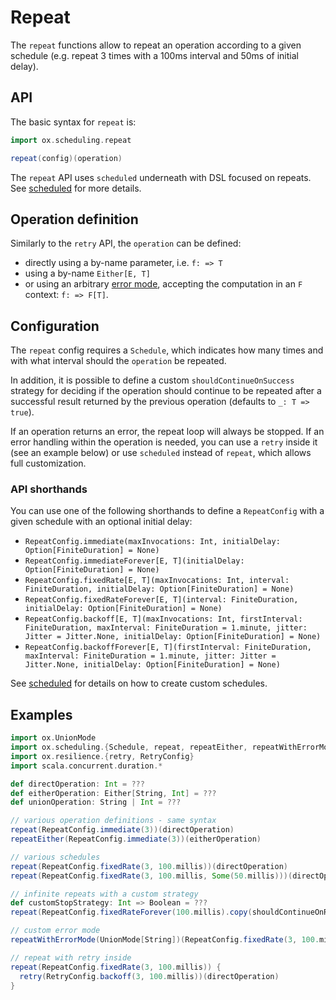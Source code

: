 # Repeat

The `repeat` functions allow to repeat an operation according to a given schedule (e.g. repeat 3 times with a 100ms
interval and 50ms of initial delay).

## API

The basic syntax for `repeat` is:

```scala
import ox.scheduling.repeat

repeat(config)(operation)
```

The `repeat` API uses `scheduled` underneath with DSL focused on repeats. See [scheduled](scheduled.md) for more details.

## Operation definition

Similarly to the `retry` API, the `operation` can be defined: 
* directly using a by-name parameter, i.e. `f: => T`
* using a by-name `Either[E, T]`
* or using an arbitrary [error mode](basics/error-handling.md), accepting the computation in an `F` context: `f: => F[T]`.

## Configuration

The `repeat` config requires a `Schedule`, which indicates how many times and with what interval should the `operation` 
be repeated.

In addition, it is possible to define a custom `shouldContinueOnSuccess` strategy for deciding if the operation
should continue to be repeated after a successful result returned by the previous operation (defaults to `_: T => true`).

If an operation returns an error, the repeat loop will always be stopped. If an error handling within the operation
is needed, you can use a `retry` inside it (see an example below) or use `scheduled` instead of `repeat`, which allows
full customization.

### API shorthands

You can use one of the following shorthands to define a `RepeatConfig` with a given schedule with an optional initial delay:
- `RepeatConfig.immediate(maxInvocations: Int, initialDelay: Option[FiniteDuration] = None)`
- `RepeatConfig.immediateForever[E, T](initialDelay: Option[FiniteDuration] = None)`
- `RepeatConfig.fixedRate[E, T](maxInvocations: Int, interval: FiniteDuration, initialDelay: Option[FiniteDuration] = None)`
- `RepeatConfig.fixedRateForever[E, T](interval: FiniteDuration, initialDelay: Option[FiniteDuration] = None)`
- `RepeatConfig.backoff[E, T](maxInvocations: Int, firstInterval: FiniteDuration, maxInterval: FiniteDuration = 1.minute, jitter: Jitter = Jitter.None, initialDelay: Option[FiniteDuration] = None)`
- `RepeatConfig.backoffForever[E, T](firstInterval: FiniteDuration, maxInterval: FiniteDuration = 1.minute, jitter: Jitter = Jitter.None, initialDelay: Option[FiniteDuration] = None)`

See [scheduled](scheduled.md) for details on how to create custom schedules.

## Examples

```scala mdoc:compile-only
import ox.UnionMode
import ox.scheduling.{Schedule, repeat, repeatEither, repeatWithErrorMode, RepeatConfig}
import ox.resilience.{retry, RetryConfig}
import scala.concurrent.duration.*

def directOperation: Int = ???
def eitherOperation: Either[String, Int] = ???
def unionOperation: String | Int = ???

// various operation definitions - same syntax
repeat(RepeatConfig.immediate(3))(directOperation)
repeatEither(RepeatConfig.immediate(3))(eitherOperation)

// various schedules
repeat(RepeatConfig.fixedRate(3, 100.millis))(directOperation)
repeat(RepeatConfig.fixedRate(3, 100.millis, Some(50.millis)))(directOperation)

// infinite repeats with a custom strategy
def customStopStrategy: Int => Boolean = ???
repeat(RepeatConfig.fixedRateForever(100.millis).copy(shouldContinueOnResult = customStopStrategy))(directOperation)

// custom error mode
repeatWithErrorMode(UnionMode[String])(RepeatConfig.fixedRate(3, 100.millis))(unionOperation)

// repeat with retry inside
repeat(RepeatConfig.fixedRate(3, 100.millis)) {
  retry(RetryConfig.backoff(3, 100.millis))(directOperation)
}
```
